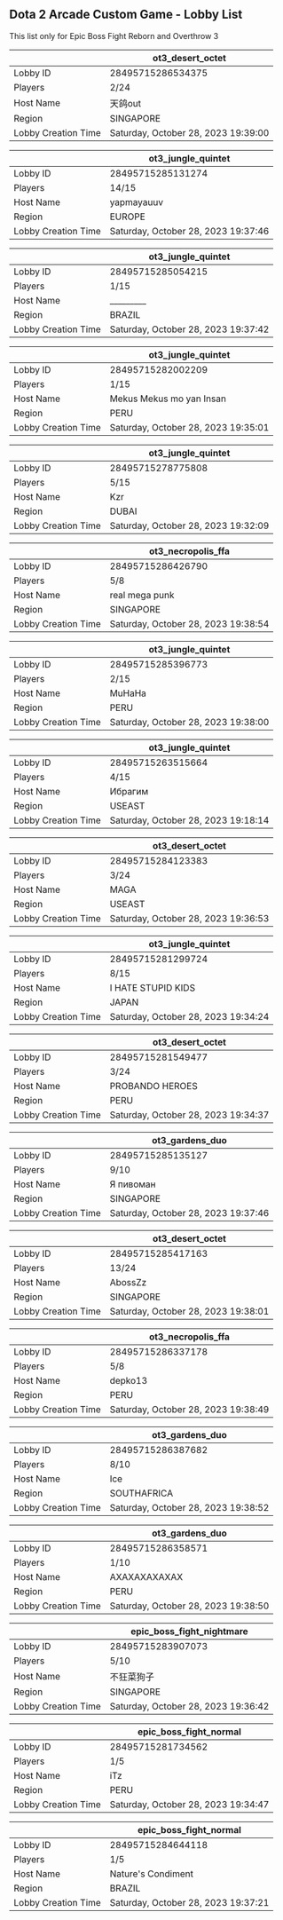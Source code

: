 ## Dota 2 Arcade Custom Game - Lobby List

This list only for Epic Boss Fight Reborn and Overthrow 3

|  | ot3_desert_octet |
| ------ | ------ |
| Lobby ID | 28495715286534375 |
| Players | 2/24 |
| Host Name | 天鸽out |
| Region | SINGAPORE |
| Lobby Creation Time | Saturday, October 28, 2023 19:39:00 |


|  | ot3_jungle_quintet |
| ------ | ------ |
| Lobby ID | 28495715285131274 |
| Players | 14/15 |
| Host Name | yapmayauuv |
| Region | EUROPE |
| Lobby Creation Time | Saturday, October 28, 2023 19:37:46 |


|  | ot3_jungle_quintet |
| ------ | ------ |
| Lobby ID | 28495715285054215 |
| Players | 1/15 |
| Host Name | _________ |
| Region | BRAZIL |
| Lobby Creation Time | Saturday, October 28, 2023 19:37:42 |


|  | ot3_jungle_quintet |
| ------ | ------ |
| Lobby ID | 28495715282002209 |
| Players | 1/15 |
| Host Name | Mekus Mekus mo yan Insan |
| Region | PERU |
| Lobby Creation Time | Saturday, October 28, 2023 19:35:01 |


|  | ot3_jungle_quintet |
| ------ | ------ |
| Lobby ID | 28495715278775808 |
| Players | 5/15 |
| Host Name | Kzr |
| Region | DUBAI |
| Lobby Creation Time | Saturday, October 28, 2023 19:32:09 |


|  | ot3_necropolis_ffa |
| ------ | ------ |
| Lobby ID | 28495715286426790 |
| Players | 5/8 |
| Host Name | real mega punk |
| Region | SINGAPORE |
| Lobby Creation Time | Saturday, October 28, 2023 19:38:54 |


|  | ot3_jungle_quintet |
| ------ | ------ |
| Lobby ID | 28495715285396773 |
| Players | 2/15 |
| Host Name | MuHaHa |
| Region | PERU |
| Lobby Creation Time | Saturday, October 28, 2023 19:38:00 |


|  | ot3_jungle_quintet |
| ------ | ------ |
| Lobby ID | 28495715263515664 |
| Players | 4/15 |
| Host Name | Ибрагим |
| Region | USEAST |
| Lobby Creation Time | Saturday, October 28, 2023 19:18:14 |


|  | ot3_desert_octet |
| ------ | ------ |
| Lobby ID | 28495715284123383 |
| Players | 3/24 |
| Host Name | MAGA |
| Region | USEAST |
| Lobby Creation Time | Saturday, October 28, 2023 19:36:53 |


|  | ot3_jungle_quintet |
| ------ | ------ |
| Lobby ID | 28495715281299724 |
| Players | 8/15 |
| Host Name | I HATE STUPID KIDS |
| Region | JAPAN |
| Lobby Creation Time | Saturday, October 28, 2023 19:34:24 |


|  | ot3_desert_octet |
| ------ | ------ |
| Lobby ID | 28495715281549477 |
| Players | 3/24 |
| Host Name | PROBANDO HEROES |
| Region | PERU |
| Lobby Creation Time | Saturday, October 28, 2023 19:34:37 |


|  | ot3_gardens_duo |
| ------ | ------ |
| Lobby ID | 28495715285135127 |
| Players | 9/10 |
| Host Name | Я пивоман |
| Region | SINGAPORE |
| Lobby Creation Time | Saturday, October 28, 2023 19:37:46 |


|  | ot3_desert_octet |
| ------ | ------ |
| Lobby ID | 28495715285417163 |
| Players | 13/24 |
| Host Name | AbossZz |
| Region | SINGAPORE |
| Lobby Creation Time | Saturday, October 28, 2023 19:38:01 |


|  | ot3_necropolis_ffa |
| ------ | ------ |
| Lobby ID | 28495715286337178 |
| Players | 5/8 |
| Host Name | depko13 |
| Region | PERU |
| Lobby Creation Time | Saturday, October 28, 2023 19:38:49 |


|  | ot3_gardens_duo |
| ------ | ------ |
| Lobby ID | 28495715286387682 |
| Players | 8/10 |
| Host Name | Ice |
| Region | SOUTHAFRICA |
| Lobby Creation Time | Saturday, October 28, 2023 19:38:52 |


|  | ot3_gardens_duo |
| ------ | ------ |
| Lobby ID | 28495715286358571 |
| Players | 1/10 |
| Host Name | AXAXAXAXAXAX |
| Region | PERU |
| Lobby Creation Time | Saturday, October 28, 2023 19:38:50 |


|  | epic_boss_fight_nightmare |
| ------ | ------ |
| Lobby ID | 28495715283907073 |
| Players | 5/10 |
| Host Name | 不狂菜狗子 |
| Region | SINGAPORE |
| Lobby Creation Time | Saturday, October 28, 2023 19:36:42 |


|  | epic_boss_fight_normal |
| ------ | ------ |
| Lobby ID | 28495715281734562 |
| Players | 1/5 |
| Host Name | iTz |
| Region | PERU |
| Lobby Creation Time | Saturday, October 28, 2023 19:34:47 |


|  | epic_boss_fight_normal |
| ------ | ------ |
| Lobby ID | 28495715284644118 |
| Players | 1/5 |
| Host Name | Nature's Condiment |
| Region | BRAZIL |
| Lobby Creation Time | Saturday, October 28, 2023 19:37:21 |


